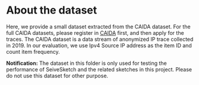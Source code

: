 # About the dataset
Here, we provide a small dataset extracted from the CAIDA dataset. For the full CAIDA datasets, please register in [CAIDA](https://www.caida.org/) first, and then apply for the traces. The CAIDA dataset is a data stream of anonymized IP trace collected in 2019. In our evaluation, we use Ipv4 Source IP address as the item ID and count item frequency.

**Notification:** The dataset in this folder is only used for testing the performance of SeiveSketch and the related sketches in this project. Please do not use this dataset for other purpose.